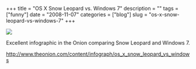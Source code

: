 +++
title = "OS X Snow Leopard vs. Windows 7"
description = ""
tags = ["funny"]
date = "2008-11-07"
categories = ["blog"]
slug = "os-x-snow-leopard-vs-windows-7"
+++



  <div class="notebook-screenshot"><a href="http://www.theonion.com/content/infograph/os_x_snow_leopard_vs_windows"><img src="//konigi.com/media/notebook/onion-snowleopard-vs-win7.jpg" class="notebook-image" /></a></div><p>Excellent infographic in the Onion comparing Snow Leopard and Windows 7. </p>
    
  <a href="http://www.theonion.com/content/infograph/os_x_snow_leopard_vs_windows">http://www.theonion.com/content/infograph/os_x_snow_leopard_vs_windows</a>
